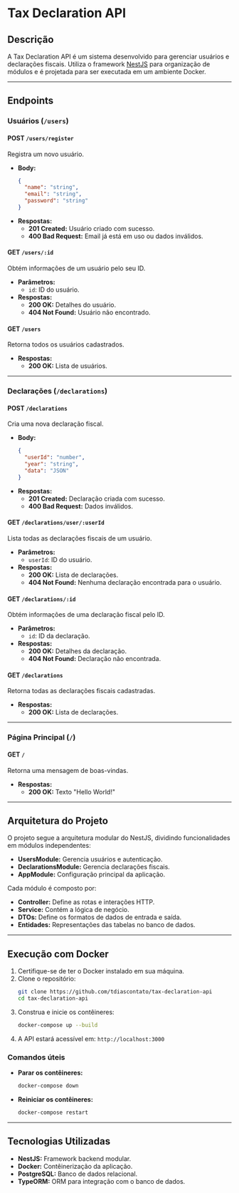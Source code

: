 # Tax Declaration API

## Descrição

A Tax Declaration API é um sistema desenvolvido para gerenciar usuários e declarações fiscais. Utiliza o framework [NestJS](https://nestjs.com/) para organização de módulos e é projetada para ser executada em um ambiente Docker.

---

## Endpoints

### Usuários (`/users`)

#### POST `/users/register`
Registra um novo usuário.

- **Body:**
  ```json
  {
    "name": "string",
    "email": "string",
    "password": "string"
  }
  ```
- **Respostas:**
  - **201 Created:** Usuário criado com sucesso.
  - **400 Bad Request:** Email já está em uso ou dados inválidos.

#### GET `/users/:id`
Obtém informações de um usuário pelo seu ID.

- **Parâmetros:**
  - `id`: ID do usuário.
- **Respostas:**
  - **200 OK:** Detalhes do usuário.
  - **404 Not Found:** Usuário não encontrado.

#### GET `/users`
Retorna todos os usuários cadastrados.

- **Respostas:**
  - **200 OK:** Lista de usuários.

---

### Declarações (`/declarations`)

#### POST `/declarations`
Cria uma nova declaração fiscal.

- **Body:**
  ```json
  {
    "userId": "number",
    "year": "string",
    "data": "JSON"
  }
  ```
- **Respostas:**
  - **201 Created:** Declaração criada com sucesso.
  - **400 Bad Request:** Dados inválidos.

#### GET `/declarations/user/:userId`
Lista todas as declarações fiscais de um usuário.

- **Parâmetros:**
  - `userId`: ID do usuário.
- **Respostas:**
  - **200 OK:** Lista de declarações.
  - **404 Not Found:** Nenhuma declaração encontrada para o usuário.

#### GET `/declarations/:id`
Obtém informações de uma declaração fiscal pelo ID.

- **Parâmetros:**
  - `id`: ID da declaração.
- **Respostas:**
  - **200 OK:** Detalhes da declaração.
  - **404 Not Found:** Declaração não encontrada.

#### GET `/declarations`
Retorna todas as declarações fiscais cadastradas.

- **Respostas:**
  - **200 OK:** Lista de declarações.

---

### Página Principal (`/`)

#### GET `/`
Retorna uma mensagem de boas-vindas.

- **Respostas:**
  - **200 OK:** Texto "Hello World!"

---

## Arquitetura do Projeto

O projeto segue a arquitetura modular do NestJS, dividindo funcionalidades em módulos independentes:

- **UsersModule:** Gerencia usuários e autenticação.
- **DeclarationsModule:** Gerencia declarações fiscais.
- **AppModule:** Configuração principal da aplicação.

Cada módulo é composto por:
- **Controller:** Define as rotas e interações HTTP.
- **Service:** Contém a lógica de negócio.
- **DTOs:** Define os formatos de dados de entrada e saída.
- **Entidades:** Representações das tabelas no banco de dados.

---

## Execução com Docker

1. Certifique-se de ter o Docker instalado em sua máquina.
2. Clone o repositório:
   ```bash
   git clone https://github.com/tdiascontato/tax-declaration-api
   cd tax-declaration-api
   ```
3. Construa e inicie os contêineres:
   ```bash
   docker-compose up --build
   ```
4. A API estará acessível em: `http://localhost:3000`

### Comandos úteis

- **Parar os contêineres:**
  ```bash
  docker-compose down
  ```
- **Reiniciar os contêineres:**
  ```bash
  docker-compose restart
  ```

---

## Tecnologias Utilizadas

- **NestJS:** Framework backend modular.
- **Docker:** Contêinerização da aplicação.
- **PostgreSQL:** Banco de dados relacional.
- **TypeORM:** ORM para integração com o banco de dados.

